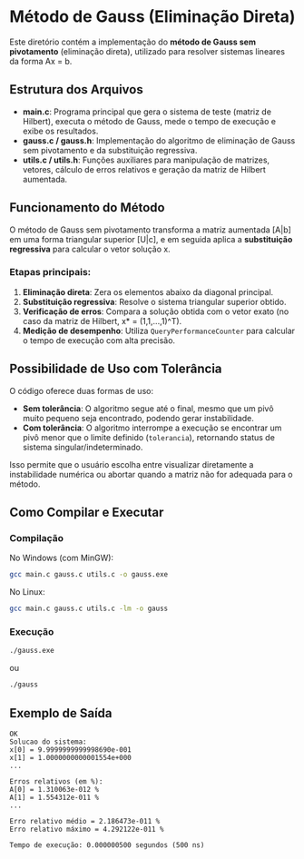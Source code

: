 # Método de Gauss (Eliminação Direta)

Este diretório contém a implementação do **método de Gauss sem pivotamento** (eliminação direta), utilizado para resolver sistemas lineares da forma Ax = b.

## Estrutura dos Arquivos

- **main.c**: Programa principal que gera o sistema de teste (matriz de Hilbert), executa o método de Gauss, mede o tempo de execução e exibe os resultados.
- **gauss.c / gauss.h**: Implementação do algoritmo de eliminação de Gauss sem pivotamento e da substituição regressiva.
- **utils.c / utils.h**: Funções auxiliares para manipulação de matrizes, vetores, cálculo de erros relativos e geração da matriz de Hilbert aumentada.

## Funcionamento do Método

O método de Gauss sem pivotamento transforma a matriz aumentada [A|b] em uma forma triangular superior [U|c], e em seguida aplica a **substituição regressiva** para calcular o vetor solução x.

### Etapas principais:
1. **Eliminação direta**: Zera os elementos abaixo da diagonal principal.
2. **Substituição regressiva**: Resolve o sistema triangular superior obtido.
3. **Verificação de erros**: Compara a solução obtida com o vetor exato (no caso da matriz de Hilbert, x* = (1,1,...,1)^T).
4. **Medição de desempenho**: Utiliza `QueryPerformanceCounter` para calcular o tempo de execução com alta precisão.

## Possibilidade de Uso com Tolerância

O código oferece duas formas de uso:
- **Sem tolerância**: O algoritmo segue até o final, mesmo que um pivô muito pequeno seja encontrado, podendo gerar instabilidade.
- **Com tolerância**: O algoritmo interrompe a execução se encontrar um pivô menor que o limite definido (`tolerancia`), retornando status de sistema singular/indeterminado.

Isso permite que o usuário escolha entre visualizar diretamente a instabilidade numérica ou abortar quando a matriz não for adequada para o método.

## Como Compilar e Executar

### Compilação
No Windows (com MinGW):
```bash
gcc main.c gauss.c utils.c -o gauss.exe
```

No Linux:
```bash
gcc main.c gauss.c utils.c -lm -o gauss
```

### Execução
```bash
./gauss.exe
```
ou
```bash
./gauss
```

## Exemplo de Saída

```
OK
Solucao do sistema:
x[0] = 9.9999999999998690e-001
x[1] = 1.0000000000001554e+000
...

Erros relativos (em %):
A[0] = 1.310063e-012 %
A[1] = 1.554312e-011 %
...

Erro relativo médio = 2.186473e-011 %
Erro relativo máximo = 4.292122e-011 %

Tempo de execução: 0.000000500 segundos (500 ns)
```

